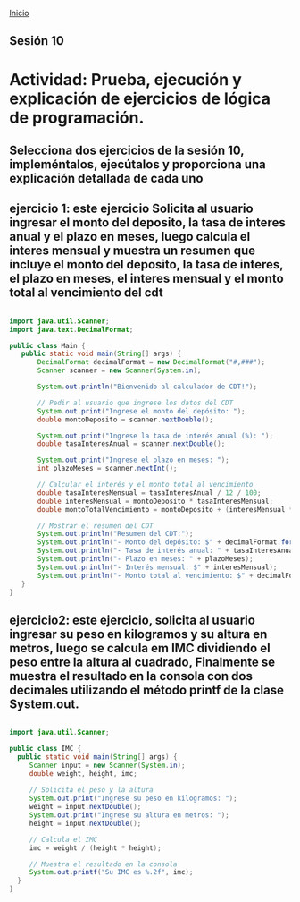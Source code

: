 <!-- No borrar o modificar -->
[Inicio](./index.md)

## Sesión 10 


<!-- Su documentación aquí -->
# Actividad: Prueba, ejecución y explicación de ejercicios de lógica de programación.
 ## Selecciona dos ejercicios de la sesión 10, impleméntalos, ejecútalos y proporciona una explicación detallada de cada uno


## ejercicio 1: este ejercicio Solicita al usuario ingresar el monto del deposito, la tasa de interes anual y el plazo en meses, luego calcula el interes mensual y muestra un resumen que incluye el monto del deposito, la tasa de interes, el plazo en meses, el interes mensual y el monto total al vencimiento del cdt

 ```java

 import java.util.Scanner;
import java.text.DecimalFormat;

public class Main {
    public static void main(String[] args) {
        DecimalFormat decimalFormat = new DecimalFormat("#,###");
        Scanner scanner = new Scanner(System.in);

        System.out.println("Bienvenido al calculador de CDT!");

        // Pedir al usuario que ingrese los datos del CDT
        System.out.print("Ingrese el monto del depósito: ");
        double montoDeposito = scanner.nextDouble();

        System.out.print("Ingrese la tasa de interés anual (%): ");
        double tasaInteresAnual = scanner.nextDouble();

        System.out.print("Ingrese el plazo en meses: ");
        int plazoMeses = scanner.nextInt();

        // Calcular el interés y el monto total al vencimiento
        double tasaInteresMensual = tasaInteresAnual / 12 / 100;
        double interesMensual = montoDeposito * tasaInteresMensual;
        double montoTotalVencimiento = montoDeposito + (interesMensual * plazoMeses);

        // Mostrar el resumen del CDT
        System.out.println("Resumen del CDT:");
        System.out.println("- Monto del depósito: $" + decimalFormat.format(montoDeposito));
        System.out.println("- Tasa de interés anual: " + tasaInteresAnual + "%");
        System.out.println("- Plazo en meses: " + plazoMeses);
        System.out.println("- Interés mensual: $" + interesMensual);
        System.out.println("- Monto total al vencimiento: $" + decimalFormat.format(montoTotalVencimiento));
    }
}

 ```


## ejercicio2: este ejercicio, solicita al usuario ingresar su peso en kilogramos y su altura en metros, luego se calcula em IMC dividiendo el peso entre la altura al cuadrado, Finalmente se muestra el resultado en la consola con dos decimales utilizando el método printf de la clase System.out.

 ```java

 import java.util.Scanner;

public class IMC {
   public static void main(String[] args) {
      Scanner input = new Scanner(System.in);
      double weight, height, imc;
      
      // Solicita el peso y la altura
      System.out.print("Ingrese su peso en kilogramos: ");
      weight = input.nextDouble();
      System.out.print("Ingrese su altura en metros: ");
      height = input.nextDouble();

      // Calcula el IMC
      imc = weight / (height * height);

      // Muestra el resultado en la consola
      System.out.printf("Su IMC es %.2f", imc);
   }
}

```



